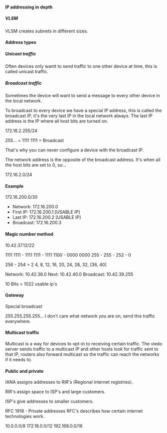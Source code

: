 #### IP addressing in depth

##### VLSM

VLSM creates subnets in different sizes.

#### Address types

##### Unicast traffic

Often devices only wantt to send traffic to one other device at time, this is called unicast traffic.

##### Broadcast traffic

Sometimes the device will want to send a message to every other device in the local network.

To broadcast to every device we have a special IP address, this is called the broadcast IP, it's the very last IP in the local network always.
The last IP address is the IP where all host bits are turned on.

172.16.2.255/24

255... = 1111 1111 = Broadcast

That's why you can never configure a device with the broadcast IP.

The network address is the opposite of the broadcast address.
It's when all the host bits are set to 0, so...

172.16.2.0/24

#### Example

172.16.200.0/30

* Network: 172.16.200.0
* First IP: 172.16.200.1 [USABLE IP]
* Last IP: 172.16.200.2 [USABLE IP]
* Broadcast: 172.16.200.3

#### Magic number method

10.42.37.12/22

1111 1111 - 1111 1111 - 1111 1100 - 0000 0000
   255    -    255    -    252    -     0

256 - 254 = 2
4, 8, 12, 16, 20, 24, 28, 32, [36, 40]

Network: 10.42.36.0
Next: 10.42.40.0
Broadcast: 10.42.39.255

10 Bits = 1022 usable ip's

#### Gateway

Special broadcast

255.255.255.255... I don't care what network you are on, send this traffic everywhere.

#### Multicast traffic

Multicast is a way for devices to opt-in to receiving certain traffic.
The viedo server sends traffic to a multicast IP and other hosts look for traffic sent to that IP,
routers also forward multicast so the traffic can reach the networks if it needs to.

#### Public and private

IANA assigns addresses to RIR's (Regional internet registries).

RIR's assign space to ISP's and large customers.

ISP's give addresses to smaller customers.

RFC 1918 - Private addresses
RFC's describes how certain internet technologies work.

10.0.0.0/8
172.16.0.0/12
192.168.0.0/16